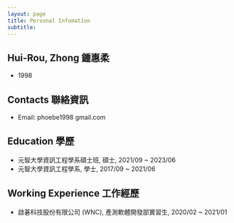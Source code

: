 ```yaml
---
layout: page
title: Personal Infomation
subtitle:
---
```


## Hui-Rou, Zhong 鍾惠柔
- 1998


## Contacts 聯絡資訊
- Email: phoebe1998 <i class="fa fa-at" aria-hidden="true"></i> gmail.com


## Education 學歷
- 元智大學資訊工程學系碩士班, 碩士, 2021/09 ~ 2023/06
- 元智大學資訊工程學系, 學士, 2017/09 ~ 2021/06


## Working Experience 工作經歷
- 啟碁科技股份有限公司 (WNC), 產測軟體開發部實習生, 2020/02 ~ 2021/01
